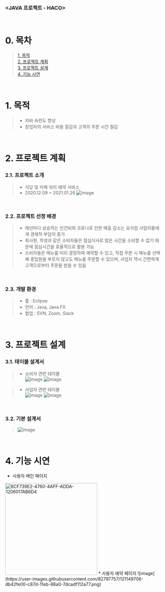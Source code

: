 ### <JAVA 프로젝트 - HACO>

​
​
# 0. 목차 
> [1. 목적](#1-목적)  
> [2. 프로젝트 계획](#2-프로젝트-계획)    
> [3. 프로젝트 설계](#3-프로젝트-설계)    
> [4. 기능 시연](#4-기능-시연) 

​
​
# 1. 목적  
> * 자바 숙련도 향상
> * 창업자의 서비스 비용 절감과 고객의 주문 시간 절감

​
​
# 2. 프로젝트 계획
### 2.1. 프로젝트 소개
> * 식당 및 카페 자리 예약 서비스
> * 2020.12.09 ~ 2021.01.26
![image](https://user-images.githubusercontent.com/82797757/121145849-52769300-c87a-11eb-943c-073c25682c71.png)

​
​
### 2.2. 프로젝트 선정 배경
> * 매년마다 상승하는 인건비와 코로나로 인한 매출 감소는 요식업 사업자들에게 경제적 부담이 증가
> * 회사원, 학생과 같은 소비자들은 점심식사로 많은 시간을 소비할 수 없기 때문에 점심시간을 효율적으로 활용 가능
> * 소비자들은 메뉴를 미리 결정하여 예약할 수 있고, 직접 주문 시 메뉴를 선택해 종업원을 부르지 않고도 메뉴를 주문할 수 있으며, 사업자 역시 간편하게 고객으로부터 주문을 받을 수 있음

​
​
### 2.3. 개발 환경
> * 툴 : Eclipse
> * 언어 : Java, Java FX
> * 협업 : SVN, Zoom, Slack

​
​ 
# 3. 프로젝트 설계
### 3.1. 테이블 설계서  
> * 소비자 관련 테이블   
> ![image](https://user-images.githubusercontent.com/82797757/121147426-d3825a00-c87b-11eb-9c44-382a8f52a2b1.png)
> ![image](https://user-images.githubusercontent.com/82797757/121147437-d54c1d80-c87b-11eb-863d-60745d87a6b4.png)

> * 사업자 관련 테이블   
> ![image](https://user-images.githubusercontent.com/82797757/121147448-d715e100-c87b-11eb-8ba9-031c52190978.png)
> ![image](https://user-images.githubusercontent.com/82797757/121147456-d8dfa480-c87b-11eb-892a-a1e00defc246.png)

​
​
### 3.2. 기본 설계서
> ![image](https://user-images.githubusercontent.com/82797757/121149348-8d2dfa80-c87d-11eb-9726-34af52304df7.png)

​
​
# 4. 기능 시연
* 사용자 메인 페이지
<img width="295" alt="6CF739E2-4760-4AFF-ADDA-1206017AB6D4" src="https://user-images.githubusercontent.com/82797757/121150086-2d841f00-c87e-11eb-8870-64e509d48ce4.png">
* 사용자 예약 페이지   
![image](https://user-images.githubusercontent.com/82797757/121149706-db42fe00-c87d-11eb-88a0-7dcadf112a77.png)

